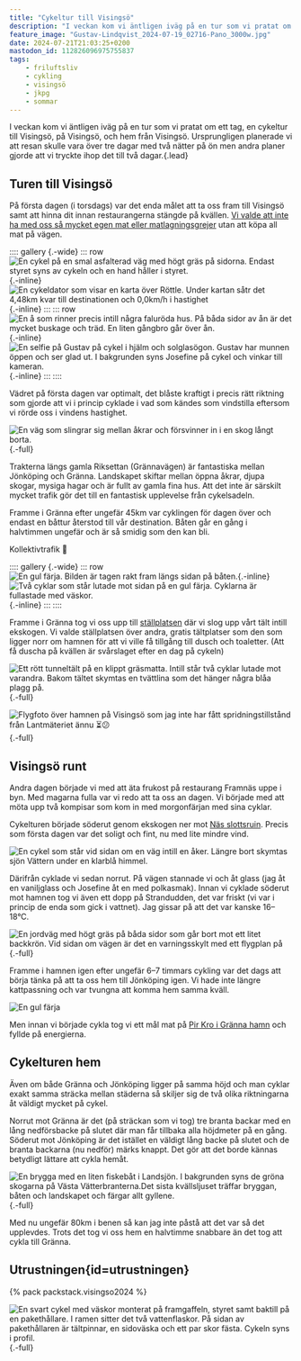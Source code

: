 ```yaml
---
title: "Cykeltur till Visingsö"
description: "I veckan kom vi äntligen iväg på en tur som vi pratat om ett tag, en cykeltur till Visingsö, på Visingsö, och hem från Visingsö. Ursprungligen planerade vi att resan skulle vara över tre dagar med två nätter på ön men andra planer gjorde att vi tryckte ihop det till två dagar."
feature_image: "Gustav-Lindqvist_2024-07-19_02716-Pano_3000w.jpg"
date: 2024-07-21T21:03:25+0200
mastodon_id: 112826096975755837
tags:
    - friluftsliv
    - cykling
    - visingsö
    - jkpg
    - sommar
---
```


I veckan kom vi äntligen iväg på en tur som vi pratat om ett tag, en cykeltur till Visingsö, på Visingsö, och hem från Visingsö. Ursprungligen planerade vi att resan skulle vara över tre dagar med två nätter på ön men andra planer gjorde att vi tryckte ihop det till två dagar.{.lead}

## Turen till Visingsö

På första dagen (i torsdags) var det enda målet att ta oss fram till Visingsö samt att hinna dit innan restaurangerna stängde på kvällen. [Vi valde att inte ha med oss så mycket egen mat eller matlagningsgrejer](#utrustningen) utan att köpa all mat på vägen.

:::: gallery {.-wide}
::: row
![En cykel på en smal asfalterad väg med högt gräs på sidorna. Endast styret syns av cykeln och en hand håller i styret.](20240718_125424_3000w.jpg){.-inline}
![En cykeldator som visar en karta över Röttle. Under kartan såtr det 4,48km kvar till destinationen och 0,0km/h i hastighet](20240718_151951_3000w.jpg){.-inline}
:::
::: row
![En å som rinner precis intill några faluröda hus. På båda sidor av ån är det mycket buskage och träd. En liten gångbro går över ån.](20240718_151739.jpg){.-inline}
![En selfie på Gustav på cykel i hjälm och solglasögon. Gustav har munnen öppen och ser glad ut. I bakgrunden syns Josefine på cykel och vinkar till kameran.](original_bc77c6a9-3511-42ee-b3e3-f702002f5d53_20240718_154320_3000w.jpg){.-inline}
:::
::::

Vädret på första dagen var optimalt, det blåste kraftigt i precis rätt riktning som gjorde att vi i princip cyklade i vad som kändes som vindstilla eftersom vi rörde oss i vindens hastighet.

![En väg som slingrar sig mellan åkrar och försvinner in i en skog långt borta.](Gustav-Lindqvist_2024-07-18_02650-Pano_3000w.jpg){.-full}

Trakterna längs gamla Riksettan (Grännavägen) är fantastiska mellan Jönköping och Gränna. Landskapet skiftar mellan öppna åkrar, djupa skogar, mysiga hagar och är fullt av gamla fina hus. Att det inte är särskilt mycket trafik gör det till en fantastisk upplevelse från cykelsadeln.

Framme i Gränna efter ungefär 45km var cyklingen för dagen över och endast en båttur återstod till vår destination. Båten går en gång i halvtimmen ungefär och är så smidig som den kan bli.

Kollektivtrafik 💚

:::: gallery {.-wide}
::: row
![En gul färja. Bilden är tagen rakt fram längs sidan på båten.](20240718_163257_3000w.jpg){.-inline}
![Två cyklar som står lutade mot sidan på en gul färja. Cyklarna är fullastade med väskor.](Gustav-Lindqvist_2024-07-18_02671-Pano_3000w.jpg){.-inline}
:::
::::

Framme i Gränna tog vi oss upp till [ställplatsen](https://talt.visingsostallplats.se/) där vi slog upp vårt tält intill ekskogen. Vi valde ställplatsen över andra, gratis tältplatser som den som ligger norr om hamnen för att vi ville få tillgång till dusch och toaletter. (Att få duscha på kvällen är svårslaget efter en dag på cykeln)

![Ett rött tunneltält på en klippt gräsmatta. Intill står två cyklar lutade mot varandra. Bakom tältet skymtas en tvättlina som det hänger några blåa plagg på.](Gustav-Lindqvist_2024-07-18_02701-Pano_3000w.jpg "Vårt fina nya tält ❤️"){.-full}

![Flygfoto över hamnen på Visingsö som jag inte har fått spridningstillstånd från Lantmäteriet ännu ⏳️😕](){.-full}

## Visingsö runt

Andra dagen började vi med att äta frukost på restaurang Framnäs uppe i byn. Med magarna fulla var vi redo att ta oss an dagen. Vi började med att möta upp två kompisar som kom in med morgonfärjan med sina cyklar.

Cykelturen började söderut genom ekskogen ner mot [Näs slottsruin](https://sv.wikipedia.org/wiki/N%C3%A4s_slott). Precis som första dagen var det soligt och fint, nu med lite mindre vind.

![En cykel som står vid sidan om en väg intill en åker. Längre bort skymtas sjön Vättern under en klarblå himmel.](20240719_111325_3000w.jpg)

Därifrån cyklade vi sedan norrut. På vägen stannade vi och åt glass (jag åt en vaniljglass och Josefine åt en med polkasmak). Innan vi cyklade söderut mot hamnen tog vi även ett dopp på Strandudden, det var friskt (vi var i princip de enda som gick i vattnet). Jag gissar på att det var kanske 16–18°C.

![En jordväg med högt gräs på båda sidor som går bort mot ett litet backkrön. Vid sidan om vägen är det en varningsskylt med ett flygplan på](Gustav-Lindqvist_2024-07-19_02724-Pano_3000w.jpg "En väg intill flygfältet och golfbanan på norra änden av ön."){.-full}

Framme i hamnen igen efter ungefär 6–7 timmars cykling var det dags att börja tänka på att ta oss hem till Jönköping igen. Vi hade inte längre kattpassning och var tvungna att komma hem samma kväll.

![En gul färja](20240719_164449_3000w.jpg)

Men innan vi började cykla tog vi ett mål mat på [Pir Kro i Gränna hamn](https://www.pirkro.se/) och fyllde på energierna.

## Cykelturen hem

Även om både Gränna och Jönköping ligger på samma höjd och man cyklar exakt samma sträcka mellan städerna så skiljer sig de två olika riktningarna åt väldigt mycket på cykel.

Norrut mot Gränna är det (på sträckan som vi tog) tre branta backar med en lång nedförsbacke på slutet där man får tillbaka alla höjdmeter på en gång. Söderut mot Jönköping är det istället en väldigt lång backe på slutet och de branta backarna (nu nedför) märks knappt. Det gör att det borde kännas betydligt lättare att cykla hemåt.

![En brygga med en liten fiskebåt i Landsjön. I bakgrunden syns de gröna skogarna på Västa Vätterbranterna.Det sista kvällsljuset träffar bryggan, båten och landskapet och färgar allt gyllene.](Gustav-Lindqvist_2024-07-19_02765-Pano_3000w.jpg){.-full}

Med nu ungefär 80km i benen så kan jag inte påstå att det var så det upplevdes. Trots det tog vi oss hem en halvtimme snabbare än det tog att cykla till Gränna.

## Utrustningen{id=utrustningen}

{% pack packstack.visingso2024 %}

![En svart cykel med väskor monterat på framgaffeln, styret samt baktill på en pakethållare. I ramen sitter det två vattenflaskor. På sidan av pakethållaren är tältpinnar, en sidoväska och ett par skor fästa. Cykeln syns i profil.](Gustav-Lindqvist_2024-07-19_02762-Pano_3000w.jpg "Trotjänaren"){.-full}